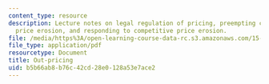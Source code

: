```yaml
---
content_type: resource
description: Lecture notes on legal regulation of pricing, preempting competitive
  price erosion, and responding to competitive price erosion.
file: /media/https%3A/open-learning-course-data-rc.s3.amazonaws.com/15-818-pricing-spring-2010/b5b66ab8b76c42cd28e0128a53e7ace2_MIT15_818S10_lec07.pdf
file_type: application/pdf
resourcetype: Document
title: Out-pricing
uid: b5b66ab8-b76c-42cd-28e0-128a53e7ace2
---
```

